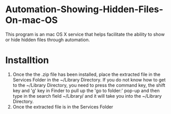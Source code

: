 # Automation-Showing-Hidden-Files-On-mac-OS
This program is an mac OS X service that helps facilitate the ability to show or hide hidden files through automation. 
# Installtion 
1. Once the the .zip file has been installed, place the extracted file in the Services Folder in the \~/Library Directory. If you do not know how to get to the \~/Library Directory, you need to press the command key, the shift key and 'g' key in Finder to pull up the 'go to folder:' pop-up and then type in the search field \~/Library/ and it will take you into the ~/Library Directory.
2. Once the extracted file is in the Services Folder 